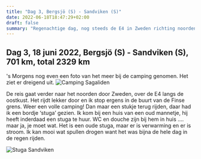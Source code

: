 ```yaml
---
title: "Dag 3, Bergsjö (S) - Sandviken (S)"
date: 2022-06-18T18:47:29+02:00
draft: false
summary: "Regenachtige dag, nog steeds de E4 in Zweden richting noorden volgen"
---
```

## Dag 3, 18 juni 2022, Bergsjö (S) - Sandviken (S), 701 km, total 2329 km

's Morgens nog even een foto van het meer bij de camping genomen. Het ziet er dreigend uit.
![Camping Sagaliden](/images/noordkaap2022-06-18-01-sagaliden-r.jpg "Camping Sagaliden")

De reis gaat verder naar het noorden door Zweden, over de E4 langs de oostkust. Het rijdt lekker door en
ik stop ergens in de buurt van de Finse grens. Weer een volle camping! Dan maar een stukje
terug rijden, daar had ik een bordje ‘stuga’ gezien. Ik kom bij een huis van een oud mannetje,
hij heeft inderdaad een stuga te huur. WC en douche zijn bij hem in huis …. maar ja, je moet
wat. Het is een oude stuga, maar er is verwarming en er is stroom. Ik kan mooi wat spullen drogen
want het was bijna de hele dag in de regen rijden.

![Stuga Sandviken](/images/noordkaap2022-06-18-02-stuga-r.jpg "Stuga Sandviken")
